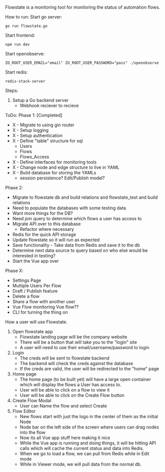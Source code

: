 Flowstate is a monitoring tool for monitoring the status of automation flows.


How to run:
Start go server:
```
go run flowstate.go
```
Start frontend:
```
npm run dev
```

Start openobserve:
```
ZO_ROOT_USER_EMAIL="email" ZO_ROOT_USER_PASSWORD="pass" ./openobserve
```

Start redis:
```
redis-stack-server
```

Steps:
1. Setup a Go backend server
    - Webhook reciever to recieve 


ToDo:
Phase 1: [Completed]
- X - Migrate to using gin router
- X - Setup logging
- X - Setup authentication
- X - Define "table" structure for sql
    - Users
    - Flows
    - Flows_Access
- X - Define interfaces for monitoring tools
- X - Change node and edge structure to live in YAML
- X - Build database for storing the YAMLs
    - session persistence? Edit/Publish model?

Phase 2:
- Migrate to flowstate db and build relations and flowstate_test and build relations
- Need to populate the databases with some testing data
- Want more things for the DB? 
- Need join query to determine which flows a user has access to
- Migrate API over to this database
    - Refactor where necessary 
- Redis for the quick API storage
- Update flowstate so it will run as expected
- Save functionality - Take data from Redis and save it to the db
- Determine next data source to query based on who else would be interested in testing?
- Start the Vue app over

Phase X:
- Settings Page
- Multiple Users Per Flow
- Draft / Publish feature
- Delete a flow
- Share a flow with another user
- Vue Flow monitoring Vue flow??
- CLI for turning the thing on

How a user will use Flowstate.
1. Open flowstate app
    - Flowstate landing page will be the company website
    - There will be a button that will take you to the "login" site
    - A user will need to use their email/username/password to login
2. Login
    - The creds will be sent to flowstate backend
    - The backend will check the creds against the database
    - If the creds are valid, the user will be redirected to the "home" page
3. Home page
    - The home page (to be built yet) will have a large open container which will display the flows a User has access to.
    - User will be able to click on a flow to view it
    - User will be able to click on the Create Flow button
4. Create Flow Modal
    - User can Name the flow and select Create
5. Flow Editor
    - New flows start with just the logo in the center of them as the initial Node
    - Node bar on the left side of the screen where users can drag nodes into the flow
    - Now its all Vue app stuff here making it nice
    - While the Vue app is running and doing things, it will be hitting API calls which will cache the current status and data into Redis.
    - When we go to load a flow, we can pull from Redis while in Edit mode
    - While in Viewer mode, we will pull data from the normal db.